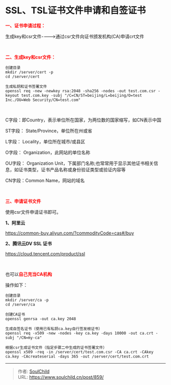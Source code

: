 # SSL、TSL证书文件申请和自签证书

<!--more-->
<span style="color: #ff0000;"><strong>一、证书申请过程：</strong></span>

生成key和csr文件----&gt;通过csr文件向证书颁发机构(CA)申请crt文件

&nbsp;

<strong><span style="color: #ff0000;">二、生成key和csr文件：</span></strong>
<pre class="line-numbers" data-start="1"><code class="language-bash">创建目录
mkdir /server/cert -p
cd /server/cert

生成私钥和证书签署文件
openssl req -new -newkey rsa:2048 -sha256 -nodes -out test.com.csr -keyout test.com.key -subj "/C=CN/ST=beijing/L=beijing/O=test Inc./OU=Web Security/CN=test.com"
</code></pre>
&nbsp;

C字段：即Country，表示单位所在国家，为两位数的国家缩写，如CN表示中国

ST字段： State/Province，单位所在州或省

L字段： Locality，单位所在城市/或县区

O字段： Organization，此网站的单位名称

OU字段： Organization Unit，下属部门名称;也常常用于显示其他证书相关信息，如证书类型，证书产品名称或身份验证类型或验证内容等

CN字段：Common Name，网站的域名

&nbsp;

<span style="color: #ff0000;"><strong>三、申请证书文件</strong></span>

使用csr文件申请证书即可。

<strong>1、阿里云</strong>

https://common-buy.aliyun.com/?commodityCode=cas#/buy

<strong>2、腾讯云DV SSL 证书</strong>

https://cloud.tencent.com/product/ssl

&nbsp;

也可以<span style="color: #ff0000;"><strong>自己充当CA机构</strong></span>

操作如下：
<pre class="line-numbers" data-start="1"><code class="language-bash">创建目录
mkdir /server/ca -p
cd /server/ca

创建CA证书
openssl genrsa -out ca.key 2048

生成自签名证书（使用已有私钥ca.key自行签发根证书）
openssl req -x509 -new -nodes -key ca.key -days 10000 -out ca.crt -subj "/CN=my-ca"

根据csr生成证书文件（指定步骤二中生成的证书签署文件）
openssl x509 -req -in /server/cert/test.com.csr -CA ca.crt -CAkey ca.key -CAcreateserial -days 365 -out /server/cert/test.com.crt</code></pre>


---

> 作者: [SoulChild](https://www.soulchild.cn)  
> URL: https://www.soulchild.cn/post/859/  


